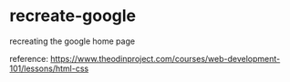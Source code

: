 # recreate-google
recreating the google home page 

reference: https://www.theodinproject.com/courses/web-development-101/lessons/html-css
